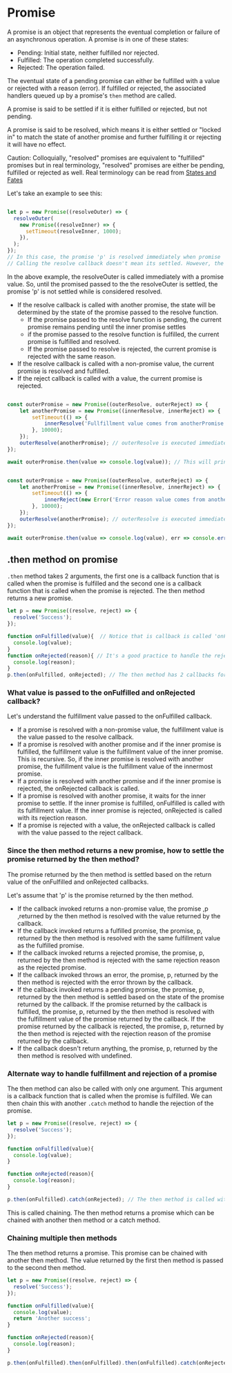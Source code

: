 # Promise

A promise is an object that represents the eventual completion or failure of an asynchronous operation. A promise is in one of these states:
- Pending: Initial state, neither fulfilled nor rejected.
- Fulfilled: The operation completed successfully.
- Rejected: The operation failed.


The eventual state of a pending promise can either be fulfilled with a value or rejected with a reason (error).
If fulfilled or rejected, the associated handlers queued up by a promise's `then` method are called.

A promise is said to be settled if it is either fulfilled or rejected, but not pending.

A promise is said to be resolved, which means it is either settled or "locked in" to match the state of another promise and further fulfilling it or rejecting it will have no effect.

Caution: Colloquially, "resolved" promises are equivalent to "fulfilled" promises but in real terminology, "resolved" promises are either be pending, fulfilled or rejected as well.
Real terminology can be read from [States and Fates](https://github.com/domenic/promises-unwrapping/blob/master/docs/states-and-fates.md)

Let's take an example to see this:

```javascript

let p = new Promise((resolveOuter) => {
  resolveOuter(
    new Promise((resolveInner) => {
      setTimeout(resolveInner, 1000);
    }),
  ); 
});
// In this case, the promise 'p' is resolved immediately when promise 'p' is created as we call resolveOuter but 'p' is not settled(fulfilled or rejected) until 1 second later when the inner promise is settled (fulfilled in this case).
// Calling the resolve callback doesn't mean its settled. However, the promise is considered settled only when the promise that is passed to the resolve callback is settled.
```

In the above example, the resolveOuter is called immediately with a promise value. So, until the promised passed to the the resolveOuter is settled, the promise 'p' is not settled while is considered resolved. 


- If the resolve callback is called with another promise, the state will be determined by the state of the promise passed to the resolve function.
    - If the promise passed to the resolve function is pending, the current promise remains pending until the inner promise settles
    - if the promise passed to the resolve function is fulfilled, the current promise is fulfilled and resolved.
    - If the promise passed to resolve is rejected, the current promise is rejected with the same reason.
- If the resolve callback is called with a non-promise value, the current promise is resolved and fulfilled. 
- If the reject callback is called with a value, the current promise is rejected.

```javascript

const outerPromise = new Promise((outerResolve, outerReject) => {
    let anotherPromise = new Promise((innerResolve, innerReject) => {
        setTimeout(() => {
            innerResolve('Fullfillment value comes from anotherPromise in this case');
        }, 10000);
    });
    outerResolve(anotherPromise); // outerResolve is executed immediately but the promise is not settled until anotherPromise is settled.
});

await outerPromise.then(value => console.log(value)); // This will print 'Fullfillment value comes from anotherPromise in this case' after 10 seconds. 
```

```javascript

const outerPromise = new Promise((outerResolve, outerReject) => {
    let anotherPromise = new Promise((innerResolve, innerReject) => {
        setTimeout(() => {
            innerReject(new Error('Error reason value comes from anotherPromise in this case'));
        }, 10000);
    });
    outerResolve(anotherPromise); // outerResolve is executed immediately
});

await outerPromise.then(value => console.log(value), err => console.error(err.message)); // This will print 'Error reason value comes from anotherPromise in this case' after 10 seconds. 

``` 

## .then method on promise

`.then` method takes 2 arguments, the first one is a callback function that is called when the promise is fulfilled and the second one is a callback function that is called when the promise is rejected. The then method returns a new promise.

```javascript
let p = new Promise((resolve, reject) => {
  resolve('Success');
}); 

function onFulfilled(value){  // Notice that is callback is called 'onFulfilled' and not 'onResolve'. The value is also the fulfillment value received not the resolve value which could have been a promise. 
  console.log(value);
}
function onRejected(reason){ // It's a good practice to handle the rejection of a promise. Also, expect error object as reason as a good practice while any other value can be passed as a reason. So, design your APIs well even if others don't.
  console.log(reason);
}
p.then(onFulfilled, onRejected); // The then method has 2 callbacks for handling onFullfilled and onRejected.
```

### What value is passed to the onFulfilled and onRejected callback?

Let's understand the fulfillment value passed to the onFulfilled callback.

- If a promise is resolved with a non-promise value, the fulfillment value is the value passed to the resolve callback.
- If a promise is resolved with another promise and if the inner promise is fulfilled, the fulfillment value is the fulfillment value of the inner promise. This is recursive. So, if the inner promise is resolved with another promise, the fulfillment value is the fulfillment value of the innermost promise. 
- If a promise is resolved with another promise and if the inner promise is rejected, the onRejected callback is called.
- If a promise is resolved with another promise, it waits for the inner promise to settle. If the inner promise is fulfilled, onFulfilled is called with its fulfillment value. If the inner promise is rejected, onRejected is called with its rejection reason.
- If a promise is rejected with a value, the onRejected callback is called with the value passed to the reject callback.


### Since the then method returns a new promise, how to settle the promise returned by the then method?
The promise returned by the then method is settled based on the return value of the onFulfilled and onRejected callbacks.

Let's assume that 'p' is the promise returned by the then method.

- If the callback invoked returns a non-promise value, the promise ,p  ,returned by the then method is resolved with the value returned by the callback.
- If the callback invoked returns a fulfilled promise, the promise, p,  returned by the then method is resolved with the same fulfillment value as the fulfilled promise.
- If the callback invoked returns a rejected promise, the promise, p, returned by the then method is rejected with the same rejection reason as the rejected promise.
- If the callback invoked throws an error, the promise, p, returned by the then method is rejected with the error thrown by the callback.
- If the callback invoked returns a pending promise, the promise, p, returned by the then method is settled based on the state of the promise returned by the callback. If the promise returned by the callback is fulfilled, the promise, p, returned by the then method is resolved with the fulfillment value of the promise returned by the callback. If the promise returned by the callback is rejected, the promise, p, returned by the then method is rejected with the rejection reason of the promise returned by the callback.
- If the callback doesn't return anything, the promise, p, returned by the then method is resolved with undefined.


### Alternate way to handle fulfillment and rejection of a promise

The then method can also be called with only one argument. This argument is a callback function that is called when the promise is fulfilled.  We can then chain this with another `.catch` method to handle the rejection of the promise.

```javascript
let p = new Promise((resolve, reject) => {
  resolve('Success');
});

function onFulfilled(value){
  console.log(value);
}

function onRejected(reason){
  console.log(reason);
}

p.then(onFulfilled).catch(onRejected); // The then method is called with only one argument. The catch method is called to handle the rejection of the promise.
```

This is called chaining. The then method returns a promise which can be chained with another then method or a catch method.

### Chaining multiple then methods

The then method returns a promise. This promise can be chained with another then method. The value returned by the first then method is passed to the second then method.

```javascript
let p = new Promise((resolve, reject) => {
  resolve('Success');
});

function onFulfilled(value){
  console.log(value);
  return 'Another success';
}

function onRejected(reason){
  console.log(reason);
}

p.then(onFulfilled).then(onFulfilled).then(onFulfilled).catch(onRejected); // The then method is chained with another then method.
```

